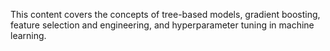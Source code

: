 This content covers the concepts of tree-based models, gradient boosting, feature selection and engineering, and hyperparameter tuning in machine learning.

